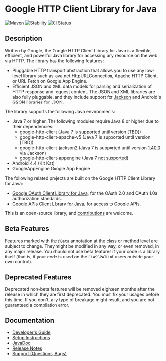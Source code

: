 # Google HTTP Client Library for Java

[![Maven][maven-version-image]][maven-version-link]
![Stability][stability-image]
[![CI Status][ci-status-image]][ci-status-link]

## Description
Written by Google, the Google HTTP Client Library for Java is a flexible, efficient, and powerful
Java library for accessing any resource on the web via HTTP. The library has the following
features:

- Pluggable HTTP transport abstraction that allows you to use any low-level library such as
java.net.HttpURLConnection, Apache HTTP Client, or URL Fetch on Google App Engine.
- Efficient JSON and XML data models for parsing and serialization of HTTP response and request
content. The JSON and XML libraries are also fully pluggable, and they include support for
[Jackson](https://github.com/FasterXML/jackson) and Android's GSON libraries for JSON.

The library supports the following Java environments:

- Java 7 or higher. The following modules require Java 8 or
    higher due to their dependencies:
  - google-http-client (Java 7 is supported until version [TBD])
  - google-http-client-apache-v5 (Java 7 is supported until version [TBD])
  - google-http-client-jackson2 (Java 7 is supported until version [1.40.0](https://github.com/googleapis/google-http-java-client/releases/tag/v1.40.0) via [Jackson](https://github.com/FasterXML/jackson/wiki/Jackson-Release-2.13#compatibility-jdk-requirements))
  - google-http-client-appengine (Java 7 [not supported](https://cloud.google.com/appengine/docs/standard/deprecations/shut-down))
- Android 4.4 (Kit Kat)
- GoogleAppEngine Google App Engine

The following related projects are built on the Google HTTP Client Library for Java:

- [Google OAuth Client Library for Java][google-oauth-client], for the OAuth 2.0 and OAuth 1.0a
authorization standards.
- [Google APIs Client Library for Java][google-api-client], for access to Google APIs.

This is an open-source library, and [contributions][contributions] are welcome.

## Beta Features

Features marked with the `@Beta` annotation at the class or method level are subject to change. They
might be modified in any way, or even removed, in any major release. You should not use beta
features if your code is a library itself (that is, if your code is used on the `CLASSPATH` of users
outside your own control).

## Deprecated Features

Deprecated non-beta features will be removed eighteen months after the release in which they are
first deprecated. You must fix your usages before this time. If you don't, any type of breakage
might result, and you are not guaranteed a compilation error.

## Documentation

- [Developer's Guide](https://googleapis.github.io/google-http-java-client/)
- [Setup Instructions](https://googleapis.github.io/google-http-java-client/setup.html)
- [JavaDoc](https://googleapis.dev/java/google-http-client/latest/)
- [Release Notes](https://github.com/googleapis/google-http-java-client/releases)
- [Support (Questions, Bugs)](https://developers.google.com/api-client-library/java/google-http-java-client/support)

[google-oauth-client]: https://github.com/googleapis/google-oauth-java-client
[google-api-client]: https://github.com/googleapis/google-api-java-client
[contributions]: CONTRIBUTING.md

[ci-status-image]: https://github.com/googleapis/google-http-java-client/actions/workflows/ci.yaml/badge.svg?event=push
[ci-status-link]: https://github.com/googleapis/google-http-java-client/actions?query=event%3Apush
[maven-version-image]: https://img.shields.io/maven-central/v/com.google.http-client/google-http-client.svg
[maven-version-link]: https://search.maven.org/search?q=g:com.google.http-client%20AND%20a:google-http-client&core=gav
[stability-image]: https://img.shields.io/badge/stability-stable-green

